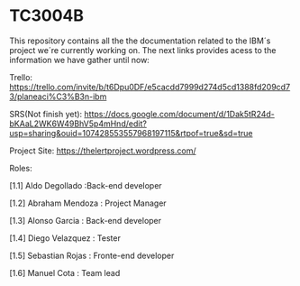 # TC3004B
This repository contains all the the documentation related to the IBM´s project we´re currently working on. The next links provides acess to the information we have  gather until now:

Trello: https://trello.com/invite/b/t6Dpu0DF/e5cacdd7999d274d5cd1388fd209cd73/planeaci%C3%B3n-ibm

SRS(Not finish yet): https://docs.google.com/document/d/1Dak5tR24d-bKAaL2WK6W49BhV5p4mHnd/edit?usp=sharing&ouid=107428553557968197115&rtpof=true&sd=true

Project Site: https://thelertproject.wordpress.com/

Roles:

[1.1] Aldo Degollado  :Back-end developer

[1.2] Abraham Mendoza : Project Manager

[1.3] Alonso Garcia   : Back-end developer

[1.4] Diego Velazquez : Tester

[1.5] Sebastian Rojas : Fronte-end developer

[1.6] Manuel Cota     : Team lead
